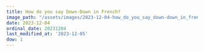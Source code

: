 ```yaml
---
title: How do you say Down-Down in French?
image_path: "/assets/images/2023-12-04-how_do_you_say_down-down_in_french-.jpeg"
date: 2023-12-04
ordinal_date: 20231204
last_modified_at: '2023-12-05'
dow: 1
---
```


